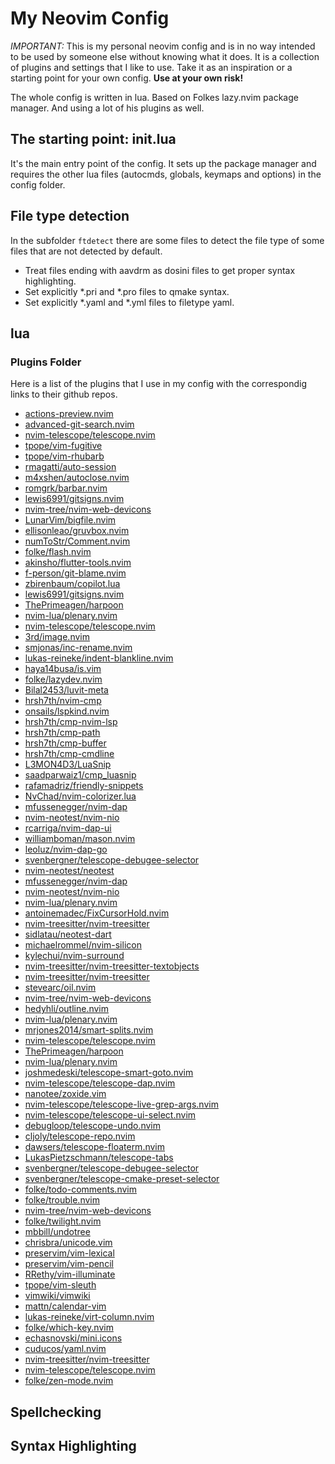 # My Neovim Config

*IMPORTANT:* This is my personal neovim config and is in no way intended to be
used by someone else without knowing what it does. 
It is a collection of plugins and settings that I like to use. Take it as an
inspiration or a starting point for your own config.
**Use at your own risk!**

The whole config is written in lua. Based on Folkes lazy.nvim package manager.
And using a lot of his plugins as well.

## The starting point: init.lua

It's the main entry point of the config. It sets up the package manager and
requires the other lua files (autocmds, globals, keymaps and options) in the 
config folder.

## File type detection

In the subfolder `ftdetect` there are some files to detect the file type of some
files that are not detected by default.

- Treat files ending with aavdrm as dosini files to get proper syntax highlighting.
- Set explicitly *.pri and *.pro files to qmake syntax.
- Set explicitly *.yaml and *.yml files to filetype yaml.

## lua

### Plugins Folder

Here is a list of the plugins that I use in my config with the correspondig
links to their github repos.

- [actions-preview.nvim](https://github.com/aznhe21/actions-preview.nvim)
- [advanced-git-search.nvim](https://github.com/aaronhallaert/advanced-git-search.nvim)
- [nvim-telescope/telescope.nvim](https://github.com/nvim-telescope/telescope.nvim)
- [tpope/vim-fugitive](https://github.com/tpope/vim-fugitive)
- [tpope/vim-rhubarb](https://github.com/tpope/vim-rhubarb)
- [rmagatti/auto-session](https://github.com/rmagatti/auto-session)
- [m4xshen/autoclose.nvim](https://github.com/m4xshen/autoclose.nvim)
- [romgrk/barbar.nvim](https://github.com/romgrk/barbar.nvim)
- [lewis6991/gitsigns.nvim](https://github.com/lewis6991/gitsigns.nvim)
- [nvim-tree/nvim-web-devicons](https://github.com/nvim-tree/nvim-web-devicons)
- [LunarVim/bigfile.nvim](https://github.comLunarVim/bigfile.nvim/)
- [ellisonleao/gruvbox.nvim](https://github.comellisonleao/gruvbox.nvim/)
- [numToStr/Comment.nvim](https://github.comnumToStr/Comment.nvim/)
- [folke/flash.nvim](https://github.comfolke/flash.nvim/)
- [akinsho/flutter-tools.nvim](https://github.comakinsho/flutter-tools.nvim/)
- [f-person/git-blame.nvim](https://github.comf-person/git-blame.nvim/)
- [zbirenbaum/copilot.lua](https://github.comzbirenbaum/copilot.lua/)
- [lewis6991/gitsigns.nvim](https://github.comlewis6991/gitsigns.nvim/)
- [ThePrimeagen/harpoon](https://github.comThePrimeagen/harpoon/)
- [nvim-lua/plenary.nvim](https://github.comnvim-lua/plenary.nvim/)
- [nvim-telescope/telescope.nvim](https://github.comnvim-telescope/telescope.nvim/)
- [3rd/image.nvim](https://github.com3rd/image.nvim/)
- [smjonas/inc-rename.nvim](https://github.comsmjonas/inc-rename.nvim/)
- [lukas-reineke/indent-blankline.nvim](https://github.comlukas-reineke/indent-blankline.nvim/)
- [haya14busa/is.vim](https://github.comhaya14busa/is.vim/)
- [folke/lazydev.nvim](https://github.comfolke/lazydev.nvim/)
- [Bilal2453/luvit-meta](https://github.comBilal2453/luvit-meta/)
- [hrsh7th/nvim-cmp](https://github.comhrsh7th/nvim-cmp/)
- [onsails/lspkind.nvim](https://github.com/onsails/lspkind.nvim)
- [hrsh7th/cmp-nvim-lsp](https://github.com/hrsh7th/cmp-nvim-lsp)
- [hrsh7th/cmp-path](https://github.com/hrsh7th/cmp-path)
- [hrsh7th/cmp-buffer](https://github.com/hrsh7th/cmp-buffer)
- [hrsh7th/cmp-cmdline](https://github.com/hrsh7th/cmp-cmdline)
- [L3MON4D3/LuaSnip](https://github.com/L3MON4D3/LuaSnip)
- [saadparwaiz1/cmp_luasnip](https://github.com/saadparwaiz1/cmp_luasnip)
- [rafamadriz/friendly-snippets](https://github.com/rafamadriz/friendly-snippets)
- [NvChad/nvim-colorizer.lua](https://github.com/NvChad/nvim-colorizer.lua)
- [mfussenegger/nvim-dap](https://github.com/mfussenegger/nvim-dap)
- [nvim-neotest/nvim-nio](https://github.com/nvim-neotest/nvim-nio)
- [rcarriga/nvim-dap-ui](https://github.com/rcarriga/nvim-dap-ui)
- [williamboman/mason.nvim](https://github.com/williamboman/mason.nvim)
- [leoluz/nvim-dap-go](https://github.com/leoluz/nvim-dap-go)
- [svenbergner/telescope-debugee-selector](https://github.com/svenbergner/telescope-debugee-selector)
- [nvim-neotest/neotest](https://github.com/nvim-neotest/neotest)
- [mfussenegger/nvim-dap](https://github.com/mfussenegger/nvim-dap)
- [nvim-neotest/nvim-nio](https://github.com/nvim-neotest/nvim-nio)
- [nvim-lua/plenary.nvim](https://github.com/nvim-lua/plenary.nvim)
- [antoinemadec/FixCursorHold.nvim](https://github.com/antoinemadec/FixCursorHold.nvim)
- [nvim-treesitter/nvim-treesitter](https://github.com/nvim-treesitter/nvim-treesitter)
- [sidlatau/neotest-dart](https://github.com/sidlatau/neotest-dart)
- [michaelrommel/nvim-silicon](https://github.com/michaelrommel/nvim-silicon)
- [kylechui/nvim-surround](https://github.com/kylechui/nvim-surround)
- [nvim-treesitter/nvim-treesitter-textobjects](https://github.com/nvim-treesitter/nvim-treesitter-textobjects)
- [nvim-treesitter/nvim-treesitter](https://github.com/nvim-treesitter/nvim-treesitter)
- [stevearc/oil.nvim](https://github.com/stevearc/oil.nvim)
- [nvim-tree/nvim-web-devicons](https://github.com/nvim-tree/nvim-web-devicons)
- [hedyhli/outline.nvim](https://github.com/hedyhli/outline.nvim)
- [nvim-lua/plenary.nvim](https://github.com/nvim-lua/plenary.nvim)
- [mrjones2014/smart-splits.nvim](https://github.com/mrjones2014/smart-splits.nvim)
- [nvim-telescope/telescope.nvim](https://github.com/nvim-telescope/telescope.nvim)
- [ThePrimeagen/harpoon](https://github.com/ThePrimeagen/harpoon)
- [nvim-lua/plenary.nvim](https://github.com/nvim-lua/plenary.nvim)
- [joshmedeski/telescope-smart-goto.nvim](https://github.com/joshmedeski/telescope-smart-goto.nvim)
- [nvim-telescope/telescope-dap.nvim](https://github.com/nvim-telescope/telescope-dap.nvim)
- [nanotee/zoxide.vim](https://github.com/nanotee/zoxide.vim)
- [nvim-telescope/telescope-live-grep-args.nvim](https://github.com/nvim-telescope/telescope-live-grep-args.nvim)
- [nvim-telescope/telescope-ui-select.nvim](https://github.com/nvim-telescope/telescope-ui-select.nvim)
- [debugloop/telescope-undo.nvim](https://github.com/debugloop/telescope-undo.nvim)
- [cljoly/telescope-repo.nvim](https://github.com/cljoly/telescope-repo.nvim)
- [dawsers/telescope-floaterm.nvim](https://github.com/dawsers/telescope-floaterm.nvim)
- [LukasPietzschmann/telescope-tabs](https://github.com/LukasPietzschmann/telescope-tabs)
- [svenbergner/telescope-debugee-selector](https://github.com/svenbergner/telescope-debugee-selector)
- [svenbergner/telescope-cmake-preset-selector](https://github.com/svenbergner/telescope-cmake-preset-selector)
- [folke/todo-comments.nvim](https://github.com/folke/todo-comments.nvim)
- [folke/trouble.nvim](https://github.com/folke/trouble.nvim)
- [nvim-tree/nvim-web-devicons](https://github.com/nvim-tree/nvim-web-devicons)
- [folke/twilight.nvim](https://github.com/folke/twilight.nvim)
- [mbbill/undotree](https://github.com/mbbill/undotree)
- [chrisbra/unicode.vim](https://github.com/chrisbra/unicode.vim)
- [preservim/vim-lexical](https://github.com/preservim/vim-lexical)
- [preservim/vim-pencil](https://github.com/preservim/vim-pencil)
- [RRethy/vim-illuminate](https://github.com/RRethy/vim-illuminate)
- [tpope/vim-sleuth](https://github.com/tpope/vim-sleuth)
- [vimwiki/vimwiki](https://github.com/vimwiki/vimwiki)
- [mattn/calendar-vim](https://github.com/mattn/calendar-vim)
- [lukas-reineke/virt-column.nvim](https://github.com/lukas-reineke/virt-column.nvim)
- [folke/which-key.nvim](https://github.com/folke/which-key.nvim)
- [echasnovski/mini.icons](https://github.com/echasnovski/mini.icons)
- [cuducos/yaml.nvim](https://github.com/cuducos/yaml.nvim)
- [nvim-treesitter/nvim-treesitter](https://github.com/nvim-treesitter/nvim-treesitter)
- [nvim-telescope/telescope.nvim](https://github.com/nvim-telescope/telescope.nvim)
- [folke/zen-mode.nvim](https://github.com/folke/zen-mode.nvim)

## Spellchecking

## Syntax Highlighting

